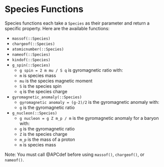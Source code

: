 # Species Functions

Species functions each take a `Species` as their parameter and return a specific property. Here are the available functions:

- `massof(::Species)`
- `chargeof(::Species)`
- `atomicnumber(::Species)`
- `nameof(::Species)`
- `kindof(::Species)`
- `g_spin(::Species)`
    - ``g spin = 2 m mu / S q`` is gyromagnetic ratio with:
    - ``m`` is species mass
    - ``mu`` is the species magnetic moment
    - ``S`` is the species spin
    - ``q`` is the species charge
- `gyromagnetic_anomaly(::Species)`
    - ``gyromagnetic anomaly = (g-2)/2`` is the gyromagnetic anomaly with:
    - ``g`` is the gyromagnetic ratio
- `g_nucleon(::Species)`
    - ``g nucleon = g Z m_p / m`` is the gyromagnetic anomaly for a baryon with:
    - ``g`` is the gyromagnetic ratio
    - ``Z`` is the species charge
    - ``m_p`` is the mass of a proton
    - ``m`` is species mass

Note: You must call @APCdef before using `massof()`, `chargeof()`, or `nameof()`.
